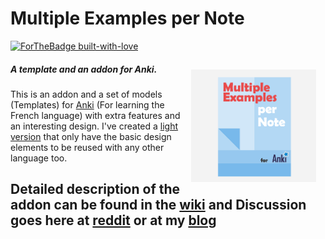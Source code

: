 # Multiple Examples per Note
 [![ForTheBadge built-with-love](http://ForTheBadge.com/images/badges/built-with-love.svg)](https://GitHub.com/Naereen/)

  <img style="margin:15px;" align="right" src="https://raw.githubusercontent.com/ShoroukAziz/multiple-examples-per-note/master/icons/logo.png" width="200px"  >

  ##### A template and an addon for Anki.

  This is an addon and a set of models (Templates) for
  [Anki](https://apps.ankiweb.net/) (For learning the French language) with extra features and an interesting design.
  I've created a [light version](https://github.com/ShoroukAziz/French-Delights-for-Anki/wiki/The-Light-Version) that only have the basic design elements to be reused with any other language too.

  **Detailed description of the addon can be found in the [wiki](https://github.com/ShoroukAziz/Anki-French-Delights/wiki) and Discussion goes here at [reddit]() or at my [blog]()**
  ---
